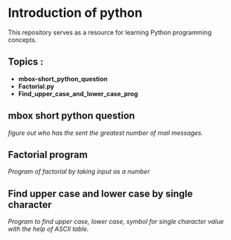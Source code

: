 # Introduction of python

This repository serves as a resource for learning Python programming concepts. 



## Topics :
* **mbox-short_python_question**
* **Factorial.py**
* **Find_upper_case_and_lower_case_prog**




## **mbox short python question** 
*figure out who has
the sent the greatest number of mail messages.*

##  **Factorial program**
*Program of factorial by taking input as a number* 

## **Find upper case and lower case by single character**
*Program to find upper case, lower case, symbol for single character value with the help of ASCII table.*
